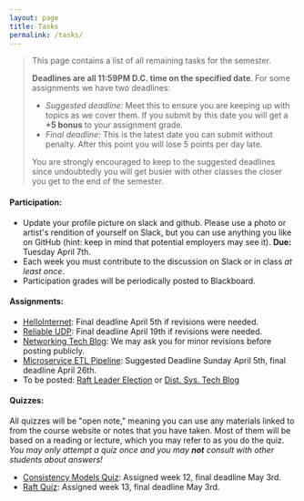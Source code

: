 ```yaml
---
layout: page
title: Tasks
permalink: /tasks/
---
```


<blockquote>
This page contains a list of all remaining tasks for the semester.

**Deadlines are all 11:59PM D.C. time on the specified date**.  For some assignments we have two deadlines:
  - *Suggested deadline:* Meet this to ensure you are keeping up with topics as we cover them. If you submit by this date you will get a **+5 bonus** to your assignment grade.
  - *Final deadline:* This is the latest date you can submit without penalty. After this point you will lose 5 points per day late.

  You are strongly encouraged to keep to the suggested deadlines since undoubtedly you will get busier with other classes the closer you get to the end of the semester.

</blockquote>

#### Participation:
 - Update your profile picture on slack and github. Please use a photo or artist's rendition of yourself on Slack, but you can use anything you like on GitHub (hint: keep in mind that potential employers may see it). **Due:** Tuesday April 7th.
 - Each week you must contribute to the discussion on Slack or in class *at least once*.
 - Participation grades will be periodically posted to Blackboard.

#### Assignments:
 - [HelloInternet](/assignments/helloInternet/): Final deadline April 5th if revisions were needed.
 - [Reliable UDP](/assignments/reliable-udp): Final deadline April 19th if revisions were needed. 
 - [Networking Tech Blog](/assignments/technical-blog/): We may ask you for minor revisions before posting publicly.
 - [Microservice ETL Pipeline](/assignments/etl-pipeline/): Suggested Deadline Sunday April 5th, final deadline April 26th.
 - To be posted: [Raft Leader Election](#) or [Dist. Sys. Tech Blog](#)

#### Quizzes:
All quizzes will be "open note," meaning you can use any materials linked to from the course website or notes that you have taken. Most of them will be based on a reading or lecture, which you may refer to as you do the quiz. *You may only attempt a quiz once and you may **not** consult with other students about answers!*
 - [Consistency Models Quiz](https://docs.google.com/forms/d/e/1FAIpQLSeS0AzQFawefZDwKYUmT_0202lP_W7XjZDJIUrwcg3KbeYGQw/viewform?usp=sf_link): Assigned week 12, final deadline May 3rd.
 - [Raft Quiz](https://docs.google.com/forms/d/e/1FAIpQLSda8Ew9m-J3-Dw7V8JSZWoYDQ6wgB-NoVoo-4Gq3piOEmIPzA/viewform?usp=sf_link): Assigned week 13, final deadline May 3rd. 
